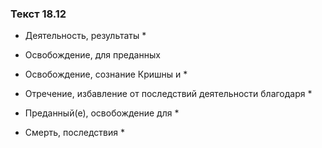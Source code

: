 ### Текст 18.12

- Деятельность, результаты *

- Освобождение, для преданных

- Освобождение, сознание Кришны и *

- Отречение, избавление от последствий деятельности благодаря *

- Преданный(е), освобождение для *

- Смерть, последствия *
	
